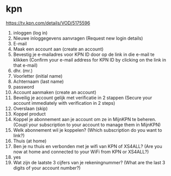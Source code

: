 # kpn

https://tv.kpn.com/details/VOD/5175596

1. inloggen (log in)
2. Nieuwe inloggegevens aanvragen (Request new login details)
3. E-mail
4. Maak een account aan (create an account)
5. Bevestig je e-mailadres voor KPN ID door op de link in die e-mail te klikken
   (Confirm your e-mail address for KPN ID by clicking on the link in that
   e-mail)
6. dhr. (mr.)
7. Voorletter (initial name)
8. Achternaam (last name)
9. password
10. Account aanmaken (create an account)
11. Beveilig je account gelijk met verificatie in 2 stappen (Secure your
   account immediately with verification in 2 steps)
12. Overslaan (skip)
13. Koppel product
14. Koppel je abonnement aan je account om ze in MijnKPN te beheren. (Coupl
   your subscription to your account to manage them in MijnKPN)
15. Welk abonnement wil je koppelen? (Which subscription do you want to link?)
16. Thuis (at home)
17. Ben je nu thuis en verbonden met je wifi van KPN of XS4ALL? (Are you now at
   home and connected to your WiFi from KPN or XS4ALL?)
18. yes
19. Wat zijn de laatste 3 cijfers van je rekeningnummer? (What are the last 3
   digits of your account number?)
